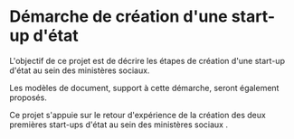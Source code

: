 # Démarche de création d'une start-up d'état

L'objectif de ce projet est de décrire les étapes de création d'une start-up d'état au sein des ministères sociaux.

Les modèles de document, support à cette démarche, seront également proposés.

Ce projet s'appuie sur le retour d'expérience de la création des deux premières start-ups d'état au sein des ministères sociaux .
